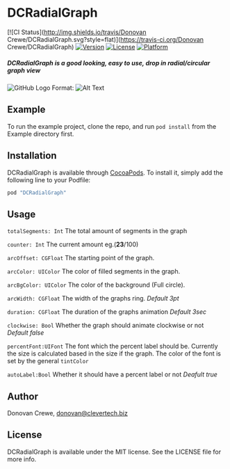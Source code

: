 # DCRadialGraph

[![CI Status](http://img.shields.io/travis/Donovan Crewe/DCRadialGraph.svg?style=flat)](https://travis-ci.org/Donovan Crewe/DCRadialGraph)
[![Version](https://img.shields.io/cocoapods/v/DCRadialGraph.svg?style=flat)](http://cocoapods.org/pods/DCRadialGraph)
[![License](https://img.shields.io/cocoapods/l/DCRadialGraph.svg?style=flat)](http://cocoapods.org/pods/DCRadialGraph)
[![Platform](https://img.shields.io/cocoapods/p/DCRadialGraph.svg?style=flat)](http://cocoapods.org/pods/DCRadialGraph)

##### DCRadialGraph is a good looking, easy to use, drop in radial/circular graph view

![GitHub Logo](https://github.com/donnycrash/DCRadialGraph/wiki/radial.gif)
Format: ![Alt Text](url)


## Example

To run the example project, clone the repo, and run `pod install` from the Example directory first.

## Installation

DCRadialGraph is available through [CocoaPods](http://cocoapods.org). To install
it, simply add the following line to your Podfile:

```ruby
pod "DCRadialGraph"
```
## Usage
`totalSegments: Int` The total amount of segments in the graph

`counter: Int` The current amount eg.(**23**/100)

`arcOffset: CGFloat`  The starting point of the graph.

`arcColor: UIColor` The color of filled segments in the graph.

`arcBgColor: UIColor` The color of the background (Full circle).

`arcWidth: CGFloat` The width of the graphs ring. *Default 3pt*

`duration: CGFloat` The duration of the graphs animation *Default 3sec*

`clockwise: Bool` Whether the graph should animate clockwise or not *Default false*

`percentFont:UIFont` The font which the percent label should be. Currently the size is calculated based in the size if the graph. The color of the font is set by the general `tintColor`

`autoLabel:Bool` Whether it should have a percent label or not *Deafult true* 


## Author

Donovan Crewe, donovan@clevertech.biz

## License

DCRadialGraph is available under the MIT license. See the LICENSE file for more info.
